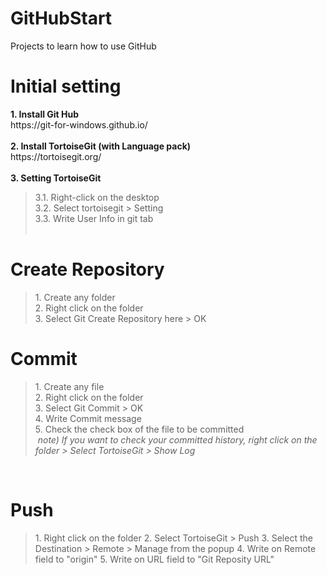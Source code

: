 # GitHubStart
Projects to learn how to use GitHub

<h1>Initial setting</h1>
  <b>1. Install Git Hub</b> <br>
    https://git-for-windows.github.io/<br><br>
  <b>2. Install TortoiseGit (with Language pack)</b> <br>
    https://tortoisegit.org/ <br><br>
  <b>3. Setting TortoiseGit</b> <br>
  <blockquote>
    3.1. Right-click on the desktop<br>
    3.2. Select tortoisegit > Setting<br>
    3.3. Write User Info in git tab <br><br>
  </blockquote>
  
<h1>Create Repository</h1>
<blockquote>
  1. Create any folder <br>
  2. Right click on the folder <br>
  3. Select Git Create Repository here > OK <br>
</blockquote>  
  
  
<h1>Commit</h1>
 <blockquote>
  1. Create any file <br>
  2. Right click on the folder <br>
  3. Select Git Commit > OK <br>
  4. Write Commit message <br>
  5. Check the check box of the file to be committed <br>
  <em>note) If you want to check your committed history, right click on the folder > Select TortoiseGit > Show Log</em>
</blockquote>  


<h1>Push</h1>
 <blockquote>
 1. Right click on the folder
 2. Select TortoiseGit > Push
 3. Select the Destination > Remote > Manage from the popup
 4. Write on Remote field to "origin"
 5. Write on URL field to "Git Reposity URL"
 </blockquote>
